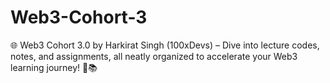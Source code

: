 # Web3-Cohort-3
🌐 Web3 Cohort 3.0 by Harkirat Singh (100xDevs) – Dive into lecture codes, notes, and assignments, all neatly organized to accelerate your Web3 learning journey! 🚀📚
